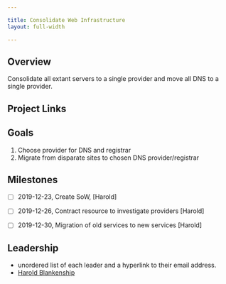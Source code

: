 ```yaml
---

title: Consolidate Web Infrastructure
layout: full-width

---
```


## Overview

Consolidate all extant servers to a single provider and move all DNS to a single provider.

## Project Links

## Goals

1. Choose provider for DNS and registrar
2. Migrate from disparate sites to chosen DNS provider/registrar

## Milestones

* [ ] 2019-12-23, Create SoW, [Harold]
* [ ] 2019-12-26, Contract resource to investigate providers [Harold]
* [ ] 2019-12-30, Migration of old services to new services [Harold] 


## Leadership

* unordered list of each leader and a hyperlink to their email address.
* [Harold Blankenship](mailto:harold.blankenship@owasp.com?subject=Consolidate%20Web%20Infrastructure)

